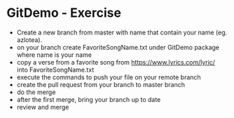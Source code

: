 # GitDemo - Exercise

- Create a new branch from master with name that contain your name (eg. azlotea).
- on your branch create FavoriteSongName.txt under GitDemo package where name is your name
- copy a verse from a favorite song from https://www.lyrics.com/lyric/ into FavoriteSongName.txt
- execute the commands to push your file on your remote branch
- create the pull request from your branch to master branch
- do the merge
- after the first merge, bring your branch up to date
- review and merge



